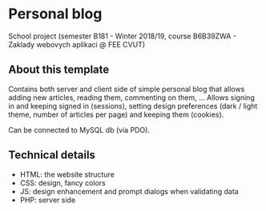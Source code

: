 # Personal blog
School project (semester B181 - Winter 2018/19, course B6B39ZWA - Zaklady webovych aplikaci @ FEE CVUT)

## About this template
Contains both server and client side of simple personal blog that allows adding new articles, reading them, commenting on them, ... Allows signing in and keeping signed in (sessions), setting design preferences (dark / light theme, number of articles per page) and keeping them (cookies). 

Can be connected to MySQL db (via PDO). 

## Technical details

- HTML: the website structure
- CSS: design, fancy colors
- JS: design enhancement and prompt dialogs when validating data
- PHP: server side
